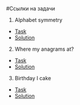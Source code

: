 #Ссылки на задачи
1. Alphabet symmetry
  * [Task](https://www.codewars.com/kata/59d9ff9f7905dfeed50000b0)
  * [Solution](https://github.com/newfaceee/practice/blob/master/arrays/alphabet-symmetry.js)
2. Where my anagrams at?
  * [Task](https://www.codewars.com/kata/523a86aa4230ebb5420001e1)
  * [Solution](https://github.com/newfaceee/practice/blob/master/arrays/anagram.js)
3. Birthday I cake
  * [Task](https://www.codewars.com/kata/5805ed25c2799821cb000005)
  * [Solution](https://github.com/newfaceee/practice/blob/master/arrays/birthday-i-cake.js)
 
